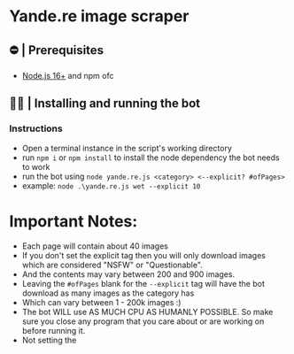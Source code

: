 # Yande.re image scraper

## ⛔ | Prerequisites

- [Node.js 16+](https://nodejs.org/en/download/) and npm ofc

## 🏃‍♂ | Installing and running the bot

### Instructions

 - Open a terminal instance in the script's working directory
 - run `npm i` or `npm install` to install the node dependency the bot needs to work
 - run the bot using `node yande.re.js <category> <--explicit? #ofPages>`
  - example: `node .\yande.re.js wet --explicit 10`

# Important Notes:
 - Each page will contain about 40 images
 - If you don't set the explicit tag then you will only download images which are considered "NSFW" or "Questionable".
  - And the contents may vary between 200 and 900 images.
 - Leaving the `#ofPages` blank for the `--explicit` tag will have the bot download as many images as the category has
  - Which can vary between 1 - 200k images :)
 - The bot WILL use AS MUCH CPU AS HUMANLY POSSIBLE. So make sure you close any program that you care about or are working on before running it.
 - Not setting the 
